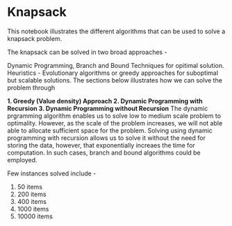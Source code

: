 # Knapsack

This notebook illustrates the different algorithms that can be used to solve a knapsack problem.

The knapsack can be solved in two broad approaches -

Dynamic Programming, Branch and Bound Techniques for opitimal solution.
Heuristics - Evolutionary algorithms or greedy approaches for suboptimal but scalable solutions.
The sections below illustrates how we can solve the problem through

**1. Greedy (Value density) Approach
2. Dynamic Programming with Recursion
3. Dynamic Programming without Recursion**
The dynamic prgramming algorithm enables us to solve low to medium scale problem to optimality. However, as the scale of the problem increases, we will not able able to allocate sufficient space for the problem. Solving using dynamic programming with recursion allows us to solve it without the need for storing the data, however, that exponentially increaes the time for computation. In such cases, branch and bound algorithms could be employed.

Few instances solved include - 

1. 50 items
2. 200 items
3. 400 items
4. 1000 items
5. 10000 items
